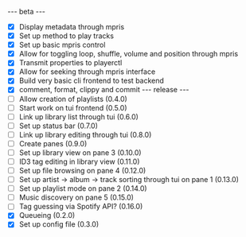 --- beta ---
- [x] Display metadata through mpris
- [x] Set up method to play tracks
- [x] Set up basic mpris control
- [x] Allow for toggling loop, shuffle, volume and position through mpris
- [x] Transmit properties to playerctl
- [x] Allow for seeking through mpris interface
- [x] Build very basic cli frontend to test backend
- [x] comment, format, clippy and commit
--- release ---
- [ ] Allow creation of playlists (0.4.0)
- [ ] Start work on tui frontend (0.5.0)
- [ ] Link up library list through tui (0.6.0)
- [ ] Set up status bar (0.7.0)
- [ ] Link up library editing through tui (0.8.0)
- [ ] Create panes (0.9.0)
- [ ] Set up library view on pane 3 (0.10.0)
- [ ] ID3 tag editing in library view (0.11.0)
- [ ] Set up file browsing on pane 4 (0.12.0)
- [ ] Set up artist -> album -> track sorting through tui on pane 1 (0.13.0)
- [ ] Set up playlist mode on pane 2 (0.14.0)
- [ ] Music discovery on pane 5 (0.15.0)
- [ ] Tag guessing via Spotify API? (0.16.0)
- [x] Queueing (0.2.0)
- [x] Set up config file (0.3.0)
